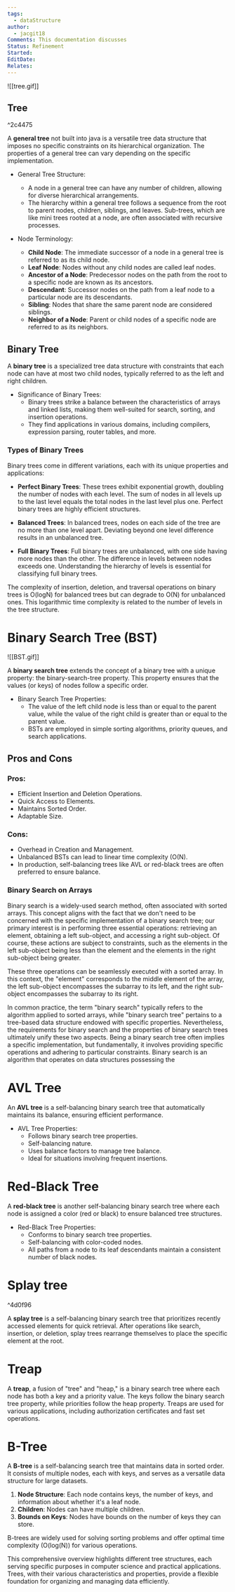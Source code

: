 ```yaml
---
tags:
  - dataStructure
author:
  - jacgit18
Comments: This documentation discusses
Status: Refinement
Started: 
EditDate: 
Relates:
---
```

![[tree.gif]]
## Tree 

^2c4475

A **general tree** not built into java is a versatile tree data structure that imposes no specific constraints on its hierarchical organization. The properties of a general tree can vary depending on the specific implementation.

- General Tree Structure:
  - A node in a general tree can have any number of children, allowing for diverse hierarchical arrangements.
  - The hierarchy within a general tree follows a sequence from the root to parent nodes, children, siblings, and leaves. Sub-trees, which are like mini trees rooted at a node, are often associated with recursive processes.

- Node Terminology:
  - **Child Node**: The immediate successor of a node in a general tree is referred to as its child node.
  - **Leaf Node**: Nodes without any child nodes are called leaf nodes.
  - **Ancestor of a Node**: Predecessor nodes on the path from the root to a specific node are known as its ancestors.
  - **Descendant**: Successor nodes on the path from a leaf node to a particular node are its descendants.
  - **Sibling**: Nodes that share the same parent node are considered siblings.
  - **Neighbor of a Node**: Parent or child nodes of a specific node are referred to as its neighbors.

## Binary Tree

A **binary tree** is a specialized tree data structure with constraints that each node can have at most two child nodes, typically referred to as the left and right children.

- Significance of Binary Trees:
  - Binary trees strike a balance between the characteristics of arrays and linked lists, making them well-suited for search, sorting, and insertion operations.
  - They find applications in various domains, including compilers, expression parsing, router tables, and more.

### Types of Binary Trees

Binary trees come in different variations, each with its unique properties and applications:

- **Perfect Binary Trees**: These trees exhibit exponential growth, doubling the number of nodes with each level. The sum of nodes in all levels up to the last level equals the total nodes in the last level plus one. Perfect binary trees are highly efficient structures.

- **Balanced Trees**: In balanced trees, nodes on each side of the tree are no more than one level apart. Deviating beyond one level difference results in an unbalanced tree.

- **Full Binary Trees**: Full binary trees are unbalanced, with one side having more nodes than the other. The difference in levels between nodes exceeds one. Understanding the hierarchy of levels is essential for classifying full binary trees.

The complexity of insertion, deletion, and traversal operations on binary trees is O(logN) for balanced trees but can degrade to O(N) for unbalanced ones. This logarithmic time complexity is related to the number of levels in the tree structure.

# Binary Search Tree (BST)
![[BST.gif]]

A **binary search tree** extends the concept of a binary tree with a unique property: the binary-search-tree property. This property ensures that the values (or keys) of nodes follow a specific order.

- Binary Search Tree Properties:
  - The value of the left child node is less than or equal to the parent value, while the value of the right child is greater than or equal to the parent value.
  - BSTs are employed in simple sorting algorithms, priority queues, and search applications.

## Pros and Cons

### Pros:

- Efficient Insertion and Deletion Operations.
- Quick Access to Elements.
- Maintains Sorted Order.
- Adaptable Size.

### Cons:

- Overhead in Creation and Management.
- Unbalanced BSTs can lead to linear time complexity (O(N).
- In production, self-balancing trees like AVL or red-black trees are often preferred to ensure balance.

### Binary Search on Arrays

Binary search is a widely-used search method, often associated with sorted arrays. This concept aligns with the fact that we don't need to be concerned with the specific implementation of a binary search tree; our primary interest is in performing three essential operations: retrieving an element, obtaining a left sub-object, and accessing a right sub-object. Of course, these actions are subject to constraints, such as the elements in the left sub-object being less than the element and the elements in the right sub-object being greater.

These three operations can be seamlessly executed with a sorted array. In this context, the "element" corresponds to the middle element of the array, the left sub-object encompasses the subarray to its left, and the right sub-object encompasses the subarray to its right.

In common practice, the term "binary search" typically refers to the algorithm applied to sorted arrays, while "binary search tree" pertains to a tree-based data structure endowed with specific properties. Nevertheless, the requirements for binary search and the properties of binary search trees ultimately unify these two aspects. Being a binary search tree often implies a specific implementation, but fundamentally, it involves providing specific operations and adhering to particular constraints. Binary search is an algorithm that operates on data structures possessing the


# AVL Tree

An **AVL tree** is a self-balancing binary search tree that automatically maintains its balance, ensuring efficient performance.

- AVL Tree Properties:
  - Follows binary search tree properties.
  - Self-balancing nature.
  - Uses balance factors to manage tree balance.
  - Ideal for situations involving frequent insertions.

# Red-Black Tree

A **red-black tree** is another self-balancing binary search tree where each node is assigned a color (red or black) to ensure balanced tree structures.

- Red-Black Tree Properties:
  - Conforms to binary search tree properties.
  - Self-balancing with color-coded nodes.
  - All paths from a node to its leaf descendants maintain a consistent number of black nodes.

# Splay tree 

^4d0f96

A **splay tree** is a self-balancing binary search tree that prioritizes recently accessed elements for quick retrieval. After operations like search, insertion, or deletion, splay trees rearrange themselves to place the specific element at the root.

# Treap

A **treap**, a fusion of "tree" and "heap," is a binary search tree where each node has both a key and a priority value. The keys follow the binary search tree property, while priorities follow the heap property. Treaps are used for various applications, including authorization certificates and fast set operations.

# B-Tree

A **B-tree** is a self-balancing search tree that maintains data in sorted order. It consists of multiple nodes, each with keys, and serves as a versatile data structure for large datasets.

1. **Node Structure**: Each node contains keys, the number of keys, and information about whether it's a leaf node.
2. **Children**: Nodes can have multiple children.
3. **Bounds on Keys**: Nodes have bounds on the number of keys they can store.

B-trees are widely used for solving sorting problems and offer optimal time complexity (O(log(N)) for various operations.

This comprehensive overview highlights different tree structures, each serving specific purposes in computer science and practical applications. Trees, with their various characteristics and properties, provide a flexible foundation for organizing and managing data efficiently.